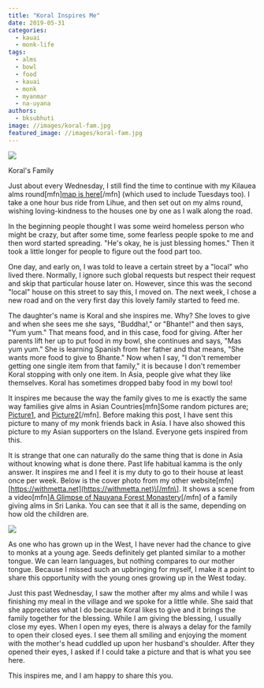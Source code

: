 ```yaml
---
title: "Koral Inspires Me"
date: 2019-05-31
categories: 
  - kauai
  - monk-life
tags: 
  - alms
  - bowl
  - food
  - kauai
  - monk
  - myanmar
  - na-uyana
authors: 
  - bksubhuti
image: //images/koral-fam.jpg
featured_image: //images/koral-fam.jpg
---
```


![](/images/koral-fam-1024x768.jpg)

Koral's Family

Just about every Wednesday, I still find the time to continue with my Kilauea alms round\[mfn\][map is here](https://americanmonk.org/alms-map/)\[/mfn\] (which used to include Tuesdays too). I take a one hour bus ride from Lihue, and then set out on my alms round, wishing loving-kindness to the houses one by one as I walk along the road.

In the beginning people thought I was some weird homeless person who might be crazy, but after some time, some fearless people spoke to me and then word started spreading. "He's okay, he is just blessing homes." Then it took a little longer for people to figure out the food part too.

One day, and early on, I was told to leave a certain street by a "local" who lived there. Normally, I ignore such global requests but respect their request and skip that particular house later on. However, since this was the second "local" house on this street to say this, I moved on. The next week, I chose a new road and on the very first day this lovely family started to feed me.

The daughter's name is Koral and she inspires me. Why? She loves to give and when she sees me she says, "Buddha!," or "Bhante!" and then says, "Yum yum." That means food, and in this case, food for giving. After her parents lift her up to put food in my bowl, she continues and says, "Mas yum yum." She is learning Spanish from her father and that means, "She wants more food to give to Bhante." Now when I say, "I don't remember getting one single item from that family," it is because I don't remember Koral stopping with only one item. In Asia, people give what they like themselves. Koral has sometimes dropped baby food in my bowl too!

It inspires me because the way the family gives to me is exactly the same way families give alms in Asian Countries\[mfn\]Some random pictures are[: Picture1](https://www.shutterstock.com/image-photo/buddhist-monks-given-food-offering-people-228962230?src=sdsu-beMU2_WzHnJtWvshw-1-21), and [Picture2](https://www.alamy.com/stock-photo-bangkok-thailand-21st-july-2013-three-generations-of-a-family-give-58389824.html?pv=1&stamp=2&imageid=8182667A-6A0F-4609-A83B-30FB26F629A9&p=151045&n=0&orientation=0&pn=1&searchtype=0&IsFromSearch=1&srch=foo%3dbar%26st%3d0%26pn%3d1%26ps%3d100%26sortby%3d2%26resultview%3dsortbyPopular%26npgs%3d0%26qt%3dlaypeople%26qt_raw%3dlaypeople%26lic%3d3%26mr%3d0%26pr%3d0%26ot%3d0%26creative%3d%26ag%3d0%26hc%3d0%26pc%3d%26blackwhite%3d%26cutout%3d%26tbar%3d1%26et%3d0x000000000000000000000%26vp%3d0%26loc%3d0%26imgt%3d0%26dtfr%3d%26dtto%3d%26size%3d0xFF%26archive%3d1%26groupid%3d%26pseudoid%3d%26a%3d%26cdid%3d%26cdsrt%3d%26name%3d%26qn%3d%26apalib%3d%26apalic%3d%26lightbox%3d%26gname%3d%26gtype%3d%26xstx%3d0%26simid%3d%26saveQry%3d%26editorial%3d1%26nu%3d%26t%3d%26edoptin%3d%26customgeoip%3d%26cap%3d1%26cbstore%3d1%26vd%3d0%26lb%3d%26fi%3d2%26edrf%3d%26ispremium%3d1%26flip%3d0%26pl%3d)\[/mfn\]. Before making this post, I have sent this picture to many of my monk friends back in Asia. I have also showed this picture to my Asian supporters on the Island. Everyone gets inspired from this.

It is strange that one can naturally do the same thing that is done in Asia without knowing what is done there. Past life habitual kamma is the only answer. It inspires me and I feel it is my duty to go to their house at least once per week. Below is the cover photo from my other website\[mfn\][https://withmetta.net](https://withmetta.net)\[/mfn\]. It shows a scene from a video\[mfn\][A Glimpse of Nauyana Forest Monastery](https://youtu.be/g-sk9SGaZUk?t=364)\[/mfn\] of a family giving alms in Sri Lanka. You can see that it all is the same, depending on how old the children are.

![](/images/withmettacovernew.jpg)

As one who has grown up in the West, I have never had the chance to give to monks at a young age. Seeds definitely get planted similar to a mother tongue. We can learn languages, but nothing compares to our mother tongue. Because I missed such an upbringing for myself, I make it a point to share this opportunity with the young ones growing up in the West today.

Just this past Wednesday, I saw the mother after my alms and while I was finishing my meal in the village and we spoke for a little while. She said that she appreciates what I do because Koral likes to give and it brings the family together for the blessing. While I am giving the blessing, I usually close my eyes. When I open my eyes, there is always a delay for the family to open their closed eyes. I see them all smiling and enjoying the moment with the mother's head cuddled up upon her husband's shoulder. After they opened their eyes, I asked if I could take a picture and that is what you see here.

This inspires me, and I am happy to share this you.